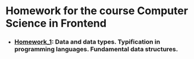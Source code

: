# Homework for the course Computer Science in Frontend
- ### [Homework_1](https://github.com/ikashyntseva/cs-in-frontend/tree/master/src/hw_1): Data and data types. Typification in programming languages. Fundamental data structures.